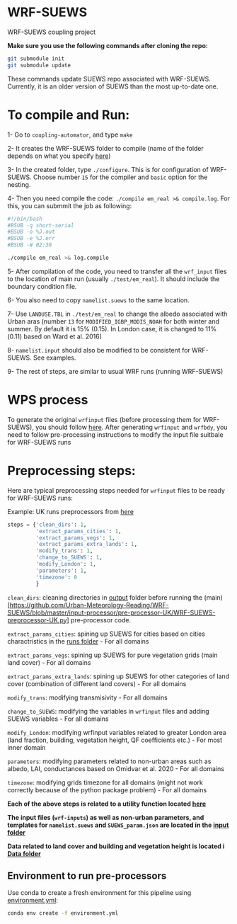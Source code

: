 # WRF-SUEWS

WRF-SUEWS coupling project

**Make sure you use the following commands after cloning the repo:**

``` bash
git submodule init
git submodule update
```
These commands update SUEWS repo associated with WRF-SUEWS. Currently, it is an older version of SUEWS than the most up-to-date one.

# To compile and Run:
1- Go to `coupling-automator`, and type `make`

2- It creates the WRF-SUEWS folder to compile (name of the folder depends on what you specify [here](https://github.com/Urban-Meteorology-Reading/WRF-SUEWS/blob/50dba67f3a66cfee296d7c4de88d3f52353b13cd/coupling-automator/automate_main.py#L57))

3- In the created folder, type `./configure`. This is for configuration of WRF-SUEWS. Choose number `15` for the compiler and `basic` option for the nesting.

4- Then you need compile the code: `./compile em_real >& compile.log`. For this, you can submmit the job as following:

```bash
#!/bin/bash 
#BSUB -q short-serial 
#BSUB -o %J.out 
#BSUB -e %J.err 
#BSUB -W 02:30

./compile em_real >& log.compile

```
5- After compilation of the code, you need to transfer all the `wrf_input` files to the location of main run (usually `./test/em_real`). It should include the boundary condition file.

6- You also need to copy `namelist.suews` to the same location.

7- Use `LANDUSE.TBL` in `./test/em_real` to change the albedo associated with Urban aras (number `13` for `MODIFIED_IGBP_MODIS_NOAH` for both winter and summer. By default it is 15% (0.15). In London case, it is changed to 11%(0.11) based on Ward et al. 2016)

8- `namelist.input` should also be modified to be consistent for WRF-SUEWS. See examples.

9- The rest of steps, are similar to usual WRF runs (running WRF-SUEWS)

# WPS process

To generate the original `wrfinput` files (before processing them for WRF-SUEWS), you should follow [here](https://www2.mmm.ucar.edu/wrf/OnLineTutorial/CASES/JAN00). After generating `wrfinput` and `wrfbdy`, you need to follow pre-processing instructions to modify the input file suitbale for WRF-SUEWS runs


# Preprocessing steps:

Here are typical preprocessing steps needed for `wrfinput` files to be ready for WRF-SUEWS runs:

Example: UK runs preprocessors from [here](https://github.com/Urban-Meteorology-Reading/WRF-SUEWS/blob/2dcfb9bb5f208c3a0e39c1ad0d6bb3d283a88eee/input-processor/pre-processor-UK/WRF-SUEWS-preprocessor-UK.py#L11-L21)

```python
steps = {'clean_dirs': 1,
         'extract_params_cities': 1,
         'extract_params_vegs': 1,
         'extract_params_extra_lands': 1,
         'modify_trans': 1,
         'change_to_SUEWS': 1,
         'modify_London': 1,
         'parameters': 1,
         'timezone': 0
         }
```

`clean_dirs`: cleaning directories in [output](https://github.com/Urban-Meteorology-Reading/WRF-SUEWS/tree/master/input-processor/pre-processor-UK/output) folder before running the (main)[https://github.com/Urban-Meteorology-Reading/WRF-SUEWS/blob/master/input-processor/pre-processor-UK/WRF-SUEWS-preprocessor-UK.py] pre-processor code.

`extract_params_cities`: spining up SUEWS for cities  based on cities charactristics in the [runs folder](https://github.com/Urban-Meteorology-Reading/WRF-SUEWS/tree/master/input-processor/pre-processor-UK/runs) - For all domains

`extract_params_vegs`: spining up SUEWS for pure vegetation grids (main land cover) - For all domains

`extract_params_extra_lands`: spining up SUEWS for other categories of land cover (combination of different land covers) - For all domains

`modify_trans`: modifying transmisivity - For all domains

`change_to_SUEWS`: modifying the variables in `wrfinput` files and adding SUEWS variables - For all domains

`modify_London`: modifying wrfinput variables related to greater London area (land fraction, building, vegetation height, QF coefficients etc.) - For most inner domain

`parameters`: modifying parameters related to non-urban areas such as albedo, LAI, conductances based on Omidvar et al. 2020 - For all domains

`timezone`: modifying grids timezone for all domains (might not work correctly because of the python package problem) - For all domains


**Each of the above steps is related to a utility function located [here](https://github.com/Urban-Meteorology-Reading/WRF-SUEWS/tree/master/input-processor/pre-processor-UK/utility)**

**The input files (`wrf-inputs`) as well as non-urban parameters, and templates for `namelist.suews` and `SUEWS_param.json` are located in the [input folder](https://github.com/Urban-Meteorology-Reading/WRF-SUEWS/tree/master/input-processor/pre-processor-UK/input)**

**Data related to land cover and building and vegetation height is located i [Data folder](https://github.com/Urban-Meteorology-Reading/WRF-SUEWS/tree/master/input-processor/pre-processor-UK/data)**

## Environment to run pre-processors
Use conda to create a fresh environment for this pipeline using [environment.yml](https://github.com/Urban-Meteorology-Reading/WRF-SUEWS/blob/master/input-processor/pre-processor-UK/environment.yml):

```bash
conda env create -f environment.yml
```
